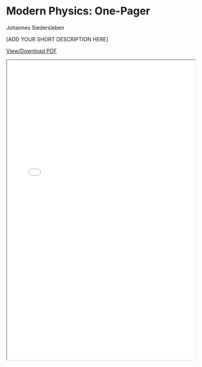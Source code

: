# Modern Physics: One-Pager

Johannes Siedersleben

[ADD YOUR SHORT DESCRIPTION HERE]

[View/Download PDF](29-physics-one-page.pdf)

<iframe src="29-physics-one-page.pdf" width="100%" height="800px">
Your browser does not support PDFs. Please download the PDF to view it.
</iframe>